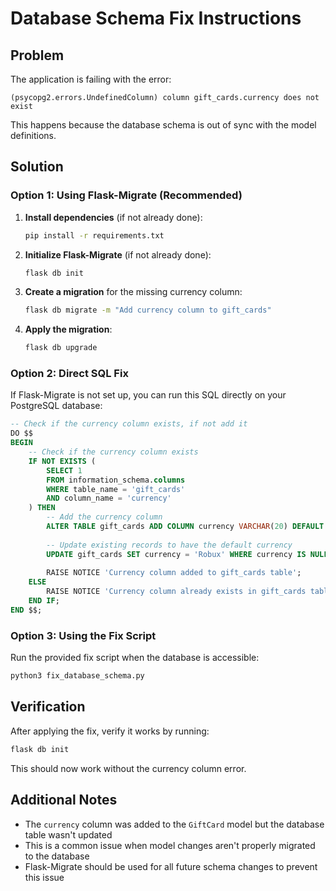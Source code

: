 # Database Schema Fix Instructions

## Problem
The application is failing with the error:
```
(psycopg2.errors.UndefinedColumn) column gift_cards.currency does not exist
```

This happens because the database schema is out of sync with the model definitions.

## Solution

### Option 1: Using Flask-Migrate (Recommended)

1. **Install dependencies** (if not already done):
   ```bash
   pip install -r requirements.txt
   ```

2. **Initialize Flask-Migrate** (if not already done):
   ```bash
   flask db init
   ```

3. **Create a migration** for the missing currency column:
   ```bash
   flask db migrate -m "Add currency column to gift_cards"
   ```

4. **Apply the migration**:
   ```bash
   flask db upgrade
   ```

### Option 2: Direct SQL Fix

If Flask-Migrate is not set up, you can run this SQL directly on your PostgreSQL database:

```sql
-- Check if the currency column exists, if not add it
DO $$
BEGIN
    -- Check if the currency column exists
    IF NOT EXISTS (
        SELECT 1 
        FROM information_schema.columns 
        WHERE table_name = 'gift_cards' 
        AND column_name = 'currency'
    ) THEN
        -- Add the currency column
        ALTER TABLE gift_cards ADD COLUMN currency VARCHAR(20) DEFAULT 'Robux';
        
        -- Update existing records to have the default currency
        UPDATE gift_cards SET currency = 'Robux' WHERE currency IS NULL;
        
        RAISE NOTICE 'Currency column added to gift_cards table';
    ELSE
        RAISE NOTICE 'Currency column already exists in gift_cards table';
    END IF;
END $$;
```

### Option 3: Using the Fix Script

Run the provided fix script when the database is accessible:

```bash
python3 fix_database_schema.py
```

## Verification

After applying the fix, verify it works by running:

```bash
flask db init
```

This should now work without the currency column error.

## Additional Notes

- The `currency` column was added to the `GiftCard` model but the database table wasn't updated
- This is a common issue when model changes aren't properly migrated to the database
- Flask-Migrate should be used for all future schema changes to prevent this issue